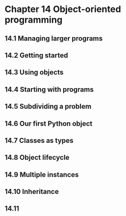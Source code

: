# Chapter 14  Object-oriented programming

## 14.1 Managing larger programs

## 14.2 Getting started

## 14.3 Using objects

## 14.4 Starting with programs

## 14.5 Subdividing a problem

## 14.6 Our first Python object

## 14.7 Classes as types

## 14.8 Object lifecycle

## 14.9 Multiple instances

## 14.10 Inheritance

## 14.11
